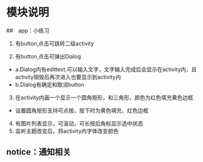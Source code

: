 # 模块说明

##　app：小练习
1. 有button,点击可跳转二级activity

2. 有button,点击可弹出Dialog

- a.Dialog内有edittext,可以输入文字，文字输入完成后会显示在activity内，且activity销毁后再次进入也要显示到activity内
- b.Dialog有确定和取消button

3. 在activity内画一个显示一个圆角矩形，和三角形，颜色为红色填充黄色边框

- 设置圆角矩形支持可点按，按下时为黄色填充、红色边框

4. 有图片列表显示，可滚动，可长按后角标显示选中状态
5. 监听主题改变后，将activity内字体改变颜色
## notice：通知相关
